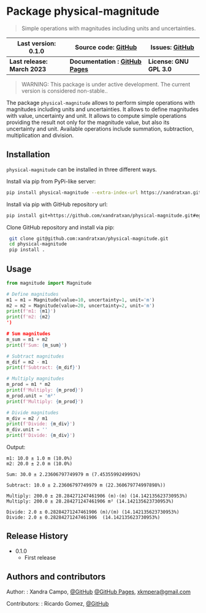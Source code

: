# Package physical-magnitude

> Simple operations with magnitudes including units and uncertainties.

| Last version: 0.1.0| Source code: [GitHub](https://github.com/xandratxan/physical-magnitude/) | Issues: [GitHub](https://github.com/xandratxan/physical-magnitude/issues/) |
|------------------------------|------------------------------|------------------------------|
| **Last release: March 2023** | **Documentation : [GitHub Pages](https://xandratxan.github.io/physical-magnitude/)** | **License: GNU GPL 3.0**|

> WARNING: This package is under active development. The current version is considered non-stable..

The package ``physical-magnitude`` allows to perform simple operations with magnitudes including units and uncertainties.
It allows to define magnitudes with value, uncertainty and unit.
It allows to compute simple operations providing the result not only for the magnitude value, but also its uncertainty and unit.
Available operations include summation, subtraction, multiplication and division.


## Installation

``physical-magnitude`` can be installed in three different ways.

Install via pip from PyPi-like server:

```bash
pip install physical-magnitude --extra-index-url https://xandratxan.github.io/python-package-server/
```

Install via pip with GitHub repository url:

```bash
pip install git+https://github.com/xandratxan/physical-magnitude.git#egg=physical-magnitude
```

Clone GitHub repository and install via pip:

```bash
 git clone git@github.com:xandratxan/physical-magnitude.git
 cd physical-magnitude
 pip install .
```

## Usage

```python
from magnitude import Magnitude

# Define magnitudes
m1 = m1 = Magnitude(value=10, uncertainty=1, unit='m')
m2 = m2 = Magnitude(value=20, uncertainty=2, unit='m')
print(f'm1: {m1}')
print(f'm2: {m2}
')

# Sum magnitudes
m_sum = m1 + m2
print(f'Sum: {m_sum}')

# Subtract magnitudes
m_dif = m2 - m1
print(f'Subtract: {m_dif}')

# Multiply magnitudes
m_prod = m1 * m2
print(f'Multiply: {m_prod}')
m_prod.unit = 'm²'
print(f'Multiply: {m_prod}')

# Divide magnitudes
m_div = m2 / m1
print(f'Divide: {m_div}')
m_div.unit = ''
print(f'Divide: {m_div}')
```

Output:

```
m1: 10.0 ± 1.0 m (10.0%)
m2: 20.0 ± 2.0 m (10.0%)

Sum: 30.0 ± 2.23606797749979 m (7.4535599249993%)

Subtract: 10.0 ± 2.23606797749979 m (22.360679774997898%))

Multiply: 200.0 ± 28.284271247461906 (m)·(m) (14.142135623730953%)
Multiply: 200.0 ± 28.284271247461906 m² (14.142135623730953%)

Divide: 2.0 ± 0.28284271247461906 (m)/(m) (14.142135623730953%)
Divide: 2.0 ± 0.28284271247461906  (14.142135623730953%)
```

## Release History

* 0.1.0
    * First release

## Authors and contributors

Author:
: Xandra Campo,
[@GitHub](https://github.com/xandratxan/)
[@GitHub Pages](https://xandratxan.github.io/),
xkmpera@gmail.com

Contributors:
: Ricardo Gomez,
[@GitHub](https://github.com/ricargoes/)